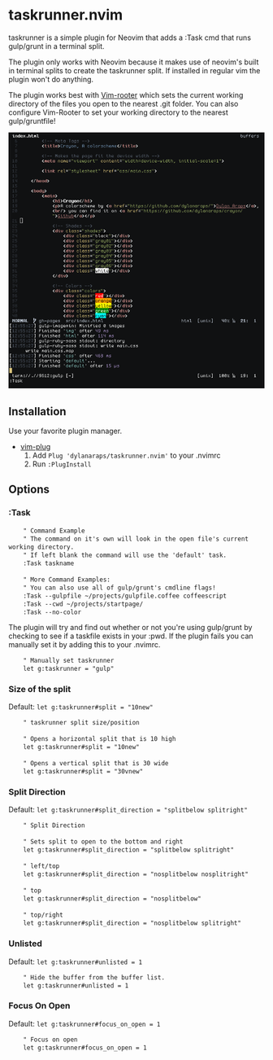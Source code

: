 # taskrunner.nvim

taskrunner is a simple plugin for Neovim that adds a :Task cmd that runs gulp/grunt in a terminal split.

The plugin only works with Neovim because it makes use of neovim's built in terminal splits to create the taskrunner split. If installed in regular vim the plugin won't do anything.

The plugin works best with [Vim-rooter](https://github.com/airblade/vim-rooter) which sets the current working directory of the files you open to the nearest .git folder. You can also configure Vim-Rooter to set your working directory to the nearest gulp/gruntfile!

![Gulp](https://raw.githubusercontent.com/dylanaraps/taskrunner.nvim/master/screenshots/gulp.png)

## Installation

Use your favorite plugin manager.

- [vim-plug](https://github.com/junegunn/vim-plug)
  1. Add `Plug 'dylanaraps/taskrunner.nvim'` to your .nvimrc
  2. Run `:PlugInstall`

## Options

### :Task
```vimL
	" Command Example
	" The command on it's own will look in the open file's current working directory.
	" If left blank the command will use the 'default' task.
	:Task taskname

	" More Command Examples:
	" You can also use all of gulp/grunt's cmdline flags!
	:Task --gulpfile ~/projects/gulpfile.coffee coffeescript
	:Task --cwd ~/projects/startpage/
	:Task --no-color
```

The plugin will try and find out whether or not you're using gulp/grunt by checking to see if a taskfile exists in your :pwd. If the plugin fails you can manually set it by adding this to your .nvimrc.

```vimL
	" Manually set taskrunner
	let g:taskrunner = "gulp"
```

### Size of the split
Default: `let g:taskrunner#split = "10new"`

```vimL
	" taskrunner split size/position

	" Opens a horizontal split that is 10 high
	let g:taskrunner#split = "10new"

	" Opens a vertical split that is 30 wide
	let g:taskrunner#split = "30vnew"
```

### Split Direction
Default: `let g:taskrunner#split_direction = "splitbelow splitright"`

```vimL
	" Split Direction

	" Sets split to open to the bottom and right
	let g:taskrunner#split_direction = "splitbelow splitright"

	" left/top
	let g:taskrunner#split_direction = "nosplitbelow nosplitright"

	" top
	let g:taskrunner#split_direction = "nosplitbelow"

	" top/right
	let g:taskrunner#split_direction = "nosplitbelow splitright"

```

### Unlisted
Default: `let g:taskrunner#unlisted = 1`

```vimL
	" Hide the buffer from the buffer list.
	let g:taskrunner#unlisted = 1
```

### Focus On Open
Default: `let g:taskrunner#focus_on_open = 1`

```vimL
	" Focus on open
	let g:taskrunner#focus_on_open = 1
```
